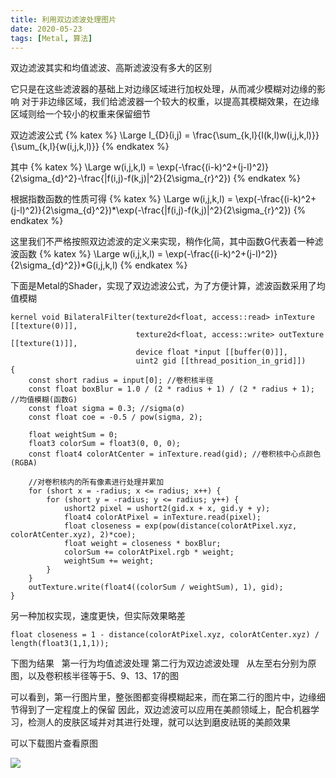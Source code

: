 ```yaml
---
title: 利用双边滤波处理图片
date: 2020-05-23 
tags: [Metal, 算法]
---
```


双边滤波其实和均值滤波、高斯滤波没有多大的区别  

它只是在这些滤波器的基础上对边缘区域进行加权处理，从而减少模糊对边缘的影响
对于非边缘区域，我们给滤波器一个较大的权重，以提高其模糊效果，在边缘区域则给一个较小的权重来保留细节

双边滤波公式
{% katex %}
\Large I_{D}(i,j) = \frac{\sum_{k,l}{I(k,l)w(i,j,k,l)}}{\sum_{k,l}{w(i,j,k,l)}}
{% endkatex %}

其中
{% katex %}
\Large w(i,j,k,l) = \exp(-\frac{(i-k)^2+(j-l)^2)}{2\sigma_{d}^2}-\frac{\|f(i,j)-f(k,j)\|^2}{2\sigma_{r}^2})
{% endkatex %}

根据指数函数的性质可得
{% katex %}
\Large w(i,j,k,l) = \exp(-\frac{(i-k)^2+(j-l)^2)}{2\sigma_{d}^2})*\exp(-\frac{\|f(i,j)-f(k,j)\|^2}{2\sigma_{r}^2})
{% endkatex %}

这里我们不严格按照双边滤波的定义来实现，稍作化简，其中函数G代表着一种滤波函数
{% katex %}
\Large w(i,j,k,l) = \exp(-\frac{(i-k)^2+(j-l)^2)}{2\sigma_{d}^2})*G(i,j,k,l)
{% endkatex %}

下面是Metal的Shader，实现了双边滤波公式，为了方便计算，滤波函数采用了均值模糊
```
kernel void BilateralFilter(texture2d<float, access::read> inTexture [[texture(0)]],
                            texture2d<float, access::write> outTexture [[texture(1)]],
                            device float *input [[buffer(0)]],
                            uint2 gid [[thread_position_in_grid]])
{
    const short radius = input[0]; //卷积核半径
    const float boxBlur = 1.0 / (2 * radius + 1) / (2 * radius + 1); //均值模糊(函数G)
    const float sigma = 0.3; //sigma(σ)
    const float coe = -0.5 / pow(sigma, 2);
    
    float weightSum = 0;
    float3 colorSum = float3(0, 0, 0);
    const float4 colorAtCenter = inTexture.read(gid); //卷积核中心点颜色(RGBA)
    
    //对卷积核内的所有像素进行处理并累加
    for (short x = -radius; x <= radius; x++) {
        for (short y = -radius; y <= radius; y++) {
            ushort2 pixel = ushort2(gid.x + x, gid.y + y);
            float4 colorAtPixel = inTexture.read(pixel);
            float closeness = exp(pow(distance(colorAtPixel.xyz, colorAtCenter.xyz), 2)*coe);
            float weight = closeness * boxBlur;
            colorSum += colorAtPixel.rgb * weight;
            weightSum += weight;
        }
    }
    outTexture.write(float4((colorSum / weightSum), 1), gid);
}
```

另一种加权实现，速度更快，但实际效果略差
```
float closeness = 1 - distance(colorAtPixel.xyz, colorAtCenter.xyz) / length(float3(1,1,1));
```

下图为结果  
第一行为均值滤波处理
第二行为双边滤波处理  
从左至右分别为原图，以及卷积核半径等于5、9、13、17的图  

可以看到，第一行图片里，整张图都变得模糊起来，而在第二行的图片中，边缘细节得到了一定程度上的保留
因此，双边滤波可以应用在美颜领域上，配合机器学习，检测人的皮肤区域并对其进行处理，就可以达到磨皮祛斑的美颜效果

可以下载图片查看原图

<img src="/images/bilateralFilter/Beauty.jpg">
